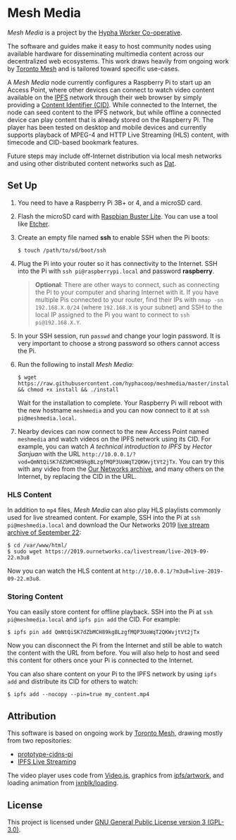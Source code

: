 Mesh Media
==========

_Mesh Media_ is a project by the [Hypha Worker Co-operative](https://hypha.coop).

The software and guides make it easy to host community nodes using available hardware for disseminating multimedia content across our decentralized web ecosystems.
This work draws heavily from ongoing work by [Toronto Mesh](https://tomesh.net) and is tailored toward specific use-cases.

A _Mesh Media_ node currently configures a Raspberry Pi to start up an Access Point, where other devices can connect to watch video content available on the [IPFS](https://ipfs.io) network through their web browser by simply providing a [Content Identifier (CID)](https://docs.ipfs.io/guides/concepts/cid/).
While connected to the Internet, the node can seed content to the IPFS network, but while offline a connected device can play content that is already stored on the Raspberry Pi.
The player has been tested on desktop and mobile devices and currently supports playback of MPEG-4 and HTTP Live Streaming (HLS) content, with timecode and CID-based bookmark features.

Future steps may include off-Internet distribution via local mesh networks and using other distributed content networks such as [Dat](https://dat.foundation).

## Set Up

1. You need to have a Raspberry Pi 3B+ or 4, and a microSD card.

1. Flash the microSD card with [Raspbian Buster Lite](https://www.raspberrypi.org/downloads/raspbian/). You can use a tool like [Etcher](https://www.balena.io/etcher/).

1. Create an empty file named **ssh** to enable SSH when the Pi boots:

    ```
    $ touch /path/to/sd/boot/ssh
    ```

1. Plug the Pi into your router so it has connectivity to the Internet. SSH into the Pi with `ssh pi@raspberrypi.local` and password **raspberry**.

    > **Optional**: There are other ways to connect, such as connecting the Pi to your computer and sharing Internet with it. If you have multiple Pis connected to your router, find their IPs with `nmap -sn 192.168.X.0/24` (where `192.168.X` is your subnet) and SSH to the local IP assigned to the Pi you want to connect to `ssh pi@192.168.X.Y`.

1. In your SSH session, run `passwd` and change your login password. It is very important to choose a strong password so others cannot access the Pi.

1. Run the following to install _Mesh Media_:

    ```
    $ wget https://raw.githubusercontent.com/hyphacoop/meshmedia/master/install && chmod +x install && ./install
    ```

    Wait for the installation to complete. Your Raspberry Pi will reboot with the new hostname `meshmedia` and you can now connect to it at `ssh pi@meshmedia.local`.

1. Nearby devices can now connect to the new Access Point named `meshmedia` and watch videos on the IPFS network using its CID. For example, you can watch _A technical introduction to IPFS_ by _Hector Sanjuan_ with the URL `http://10.0.0.1/?vod=QmNtQiSK7dZbMCH89kgBLzgfMQP3UoWqT2QKWvjtVt2jTx`. You can try this with any video from the [Our Networks archive](https://2019.ournetworks.ca/recorded-talks/), and many others on the Internet, by replacing the CID in the URL.

### HLS Content

In addition to `mp4` files, _Mesh Media_ can also play HLS playlists commonly used for live streamed content. For example, SSH into the Pi at `ssh pi@meshmedia.local` and download the Our Networks 2019 [live stream archive of September 22](https://github.com/ournetworks/ournetworks.ca/blob/master/livestream/live-2019-09-22.m3u8):

```
$ cd /var/www/html/
$ sudo wget https://2019.ournetworks.ca/livestream/live-2019-09-22.m3u8
```

Now you can watch the HLS content at `http://10.0.0.1/?m3u8=live-2019-09-22.m3u8`.

### Storing Content

You can easily store content for offline playback. SSH into the Pi at `ssh pi@meshmedia.local` and `ipfs pin add` the CID. For example:

```
$ ipfs pin add QmNtQiSK7dZbMCH89kgBLzgfMQP3UoWqT2QKWvjtVt2jTx
```

Now you can disconnect the Pi from the Internet and still be able to watch the content with the URL from before. You will also help to host and seed this content for others once your Pi is connected to the Internet.

You can also share content on your Pi to the IPFS network by using `ipfs add` and distribute its CID for others to watch:

```
$ ipfs add --nocopy --pin=true my_content.mp4
```

## Attribution

This software is based on ongoing work by [Toronto Mesh](https://tomesh.net), drawing mostly from two repositories:
  - [prototype-cjdns-pi](https://github.com/tomeshnet/prototype-cjdns-pi/)
  - [IPFS Live Streaming](https://github.com/tomeshnet/ipfs-live-streaming/)

The video player uses code from [Video.js](https://videojs.com), graphics from [ipfs/artwork](https://github.com/ipfs/artwork), and loading animation from [jxnblk/loading](https://github.com/jxnblk/loading).

## License

This project is licensed under [GNU General Public License version 3 (GPL-3.0)](LICENSE).
